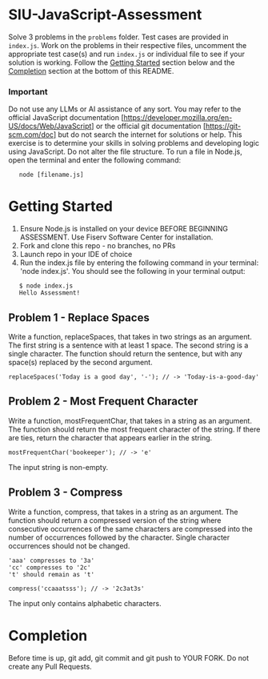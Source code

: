 # SIU-JavaScript-Assessment

Solve 3 problems in the `problems` folder. Test cases are provided in `index.js`. Work on the problems in their respective files, uncomment the appropriate test case(s) and run `index.js` or individual file to see if your solution is working. Follow the [Getting Started](#GettingStarted) section below and the [Completion](##Completion) section at the bottom of this README.

### Important
Do not use any LLMs or AI assistance of any sort. 
You may refer to the official JavaScript documentation [https://developer.mozilla.org/en-US/docs/Web/JavaScript] or the official git documentation [https://git-scm.com/doc] but do not search the internet for solutions or help. 
This exercise is to determine your skills in solving problems and developing logic using JavaScript.
Do not alter the file structure.
To run a file in Node.js, open the terminal and enter the following command:
```
   node [filename.js]
```

# Getting Started
1. Ensure Node.js is installed on your device BEFORE BEGINNING ASSESSMENT. Use Fiserv Software Center for installation.
2. Fork and clone this repo - no branches, no PRs
3. Launch repo in your IDE of choice
4. Run the index.js file by entering the following command in your terminal: 'node index.js'. You should see the following in your terminal output:
```
   $ node index.js
   Hello Assessment!
```

## Problem 1 - Replace Spaces
Write a function, replaceSpaces, that takes in two strings as an argument. The first string is a sentence with at least 1 space. The second string is a single character. The function should return the sentence, but with any space(s) replaced by the second argument.

```
replaceSpaces('Today is a good day', '-'); // -> 'Today-is-a-good-day'
```

## Problem 2 - Most Frequent Character
Write a function, mostFrequentChar, that takes in a string as an argument. The function should return the most frequent character of the string. If there are ties, return the character that appears earlier in the string.


```
mostFrequentChar('bookeeper'); // -> 'e'
```
The input string is non-empty.

## Problem 3 - Compress
Write a function, compress, that takes in a string as an argument. The function should return a compressed version of the string where consecutive occurrences of the same characters are compressed into the number of occurrences followed by the character. Single character occurrences should not be changed.

```
'aaa' compresses to '3a'
'cc' compresses to '2c'
't' should remain as 't'

compress('ccaaatsss'); // -> '2c3at3s'
```
The input only contains alphabetic characters.

# Completion
Before time is up, git add, git commit and git push to YOUR FORK.
Do not create any Pull Requests.
